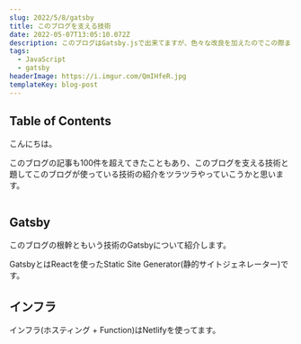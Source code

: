 ```yaml
---
slug: 2022/5/8/gatsby
title: このブログを支える技術
date: 2022-05-07T13:05:10.072Z
description: このブログはGatsby.jsで出来てますが、色々な改良を加えたのでこの際まとめてみようと思いました。
tags:
  - JavaScript
  - gatsby
headerImage: https://i.imgur.com/QmIHfeR.jpg
templateKey: blog-post
---
```

## Table of Contents

こんにちは。

このブログの記事も100件を超えてきたこともあり、このブログを支える技術と題してこのブログが使っている技術の紹介をツラツラやっていこうかと思います。

```toc

```

## Gatsby

このブログの根幹ともいう技術のGatsbyについて紹介します。

GatsbyとはReactを使ったStatic Site Generator(静的サイトジェネレーター)です。

## インフラ

インフラ(ホスティング + Function)はNetlifyを使ってます。



